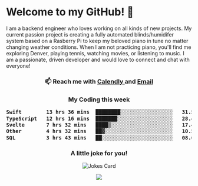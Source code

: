 <h1> Welcome to my GitHub! 👋 </h1>


  I am a backend engineer who loves working on all kinds of new projects. My current passion project is creating a fully automated blinds/humidifer system based on a Rasberry Pi to keep my beloved piano in tune no matter changing weather conditions. When I am not practicing piano, you'll find me exploring Denver, playing tennis, watching movies, or listening to music. I am a passionate, driven developer and would love to connect and chat with everyone!

<h3 align = "center"> 📫 Reach me with <a href = "https://calendly.com/msbrandt00/30min"> Calendly </a> and <a href="mailto:msbrandt00@gmail.com">Email</a> 
 </h3>


 
<div align = "center"
[![Anurag's GitHub stats](https://github-readme-stats.vercel.app/api?username=mbrandt00)](https://github.com/anuraghazra/github-readme-stats)
          </div>
<h3 align="center">
  My Coding this week
<!--START_SECTION:waka-->

```txt
Swift        13 hrs 36 mins  ████████░░░░░░░░░░░░░░░░░   31.57 %
TypeScript   12 hrs 16 mins  ███████░░░░░░░░░░░░░░░░░░   28.48 %
Svelte       7 hrs 32 mins   ████▒░░░░░░░░░░░░░░░░░░░░   17.49 %
Other        4 hrs 32 mins   ██▓░░░░░░░░░░░░░░░░░░░░░░   10.53 %
SQL          3 hrs 43 mins   ██░░░░░░░░░░░░░░░░░░░░░░░   08.66 %
```

<!--END_SECTION:waka-->

### A little joke for you!

![Jokes Card](https://readme-jokes.vercel.app/api?hideBorder)

<a href="https://www.linkedin.com/in/mbrandt00/"><img src="https://img.shields.io/badge/linkedin-%230077B5.svg?&style=for-the-badge&logo=linkedin&logoColor=white" /></a>
